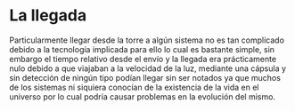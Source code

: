 # La llegada

Particularmente llegar desde la torre a algún sistema no es tan complicado debido a la tecnología implicada
para ello lo cual es bastante simple, sin embargo el tiempo relativo desde el envío y la llegada era prácticamente nulo debido a
que viajaban a la velocidad de la luz, mediante una cápsula y sin detección de ningún tipo podían llegar sin ser notados
ya que muchos de los sistemas ni siquiera conocían de la existencia de la vida en el universo por lo cual podría causar 
problemas en la evolución del mismo.         
